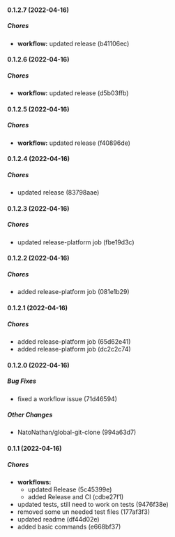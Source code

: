 #### 0.1.2.7 (2022-04-16)

##### Chores

* **workflow:**  updated release (b41106ec)

#### 0.1.2.6 (2022-04-16)

##### Chores

* **workflow:**  updated release (d5b03ffb)

#### 0.1.2.5 (2022-04-16)

##### Chores

* **workflow:**  updated release (f40896de)

#### 0.1.2.4 (2022-04-16)

##### Chores

*  updated release (83798aae)

#### 0.1.2.3 (2022-04-16)

##### Chores

*  updated release-platform job (fbe19d3c)

#### 0.1.2.2 (2022-04-16)

##### Chores

*  added release-platform job (081e1b29)

#### 0.1.2.1 (2022-04-16)

##### Chores

*  added release-platform job (65d62e41)
*  added release-platform job (dc2c2c74)

#### 0.1.2.0 (2022-04-16)

##### Bug Fixes

*  fixed a workflow issue (71d46594)

##### Other Changes

* NatoNathan/global-git-clone (994a63d7)

#### 0.1.1 (2022-04-16)

##### Chores

* **workflows:**
  *  updated Release (5c45399e)
  *  added Release and CI (cdbe27f1)
*  updated tests, still need to work on tests (9476f38e)
*  removed some un needed test files (177af3f3)
*  updated readme (df44d02e)
*  added basic commands (e668bf37)

